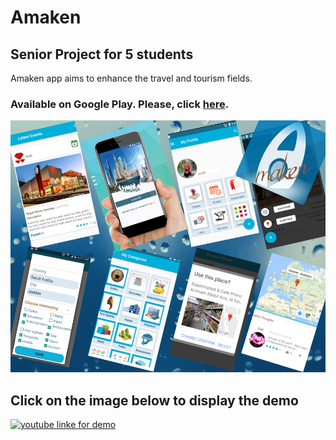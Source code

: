 # Amaken
## Senior Project for 5 students

Amaken app aims to enhance the travel and tourism fields.


### Available on Google Play. Please, click [here](https://play.google.com/store/apps/details?id=com.amakenapp.website.amakenapp).


![Screenshot](ScreenShots.png)



## Click on the image below to display the demo

[![youtube linke for demo](https://img.youtube.com/vi/YI6nudIvHoM/0.jpg)](https://www.youtube.com/watch?v=YI6nudIvHoM "youtube")


